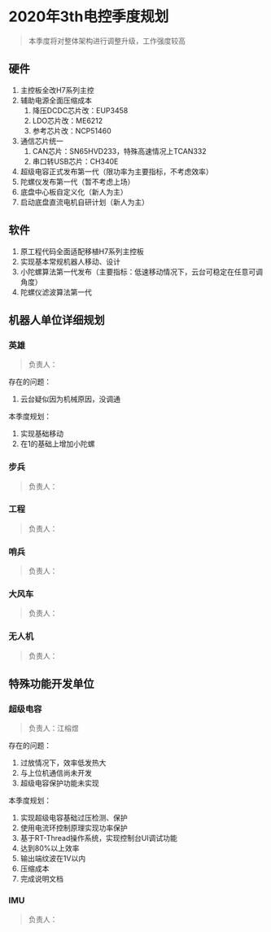 # 2020年3th电控季度规划

> 本季度将对整体架构进行调整升级，工作强度较高

## 硬件

1. 主控板全改H7系列主控
2. 辅助电源全面压缩成本
   1. 降压DCDC芯片改：EUP3458
   2. LDO芯片改：ME6212
   3. 参考芯片改：NCP51460
3. 通信芯片统一
   1. CAN芯片：SN65HVD233，特殊高速情况上TCAN332
   2. 串口转USB芯片：CH340E
4. 超级电容正式发布第一代（限功率为主要指标，不考虑效率）
5. 陀螺仪发布第一代（暂不考虑上场）
6. 底盘中心板自定义化（新人为主）
7. 启动底盘直流电机自研计划（新人为主）

## 软件

1. 原工程代码全面适配移植H7系列主控板
2. 实现基本常规机器人移动、设计
3. 小陀螺算法第一代发布（主要指标：低速移动情况下，云台可稳定在任意可调角度）
4. 陀螺仪滤波算法第一代

## 机器人单位详细规划

### 英雄

> 负责人：

存在的问题：

1. 云台疑似因为机械原因，没调通

本季度规划：

1. 实现基础移动
2. 在1的基础上增加小陀螺

### 步兵

> 负责人：

### 工程

> 负责人：

### 哨兵

> 负责人：

### 大风车

> 负责人：

### 无人机

> 负责人：

## 特殊功能开发单位

### 超级电容

> 负责人：江榕煜

存在的问题：

1. 过放情况下，效率低发热大
2. 与上位机通信尚未开发
3. 超级电容保护功能未实现

本季度规划：

1. 实现超级电容基础过压检测、保护
2. 使用电流环控制原理实现功率保护
3. 基于RT-Thread操作系统，实现控制台UI调试功能
4. 达到80%以上效率
5. 输出端纹波在1V以内
6. 压缩成本
7. 完成说明文档

### IMU

> 负责人：
